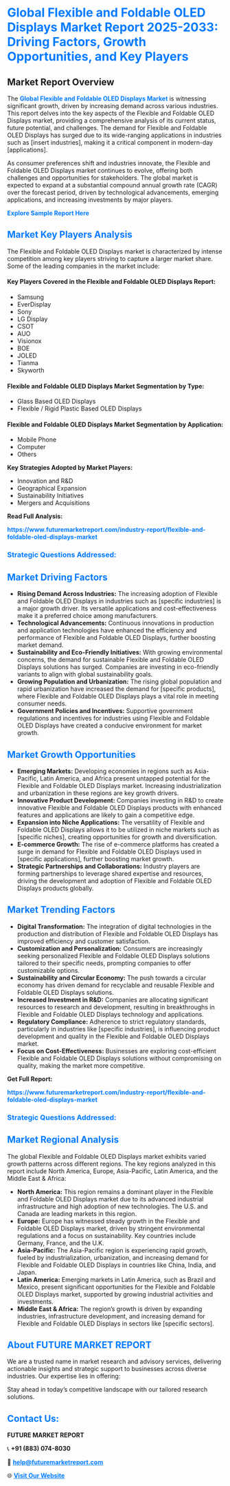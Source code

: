 <h1 style="color: #007BFF;">Global Flexible and Foldable OLED Displays Market Report 2025-2033: Driving Factors, Growth Opportunities, and Key Players</h1>

<section id="overview">
<h2>Market Report Overview</h2>
<p>The <a href="https://www.futuremarketreport.com/industry-report/flexible-and-foldable-oled-displays-market" style="color: #007BFF; text-decoration: none;"><strong>Global Flexible and Foldable OLED Displays Market</strong></a> is witnessing significant growth, driven by increasing demand across various industries. This report delves into the key aspects of the Flexible and Foldable OLED Displays market, providing a comprehensive analysis of its current status, future potential, and challenges. The demand for Flexible and Foldable OLED Displays has surged due to its wide-ranging applications in industries such as [insert industries], making it a critical component in modern-day [applications].</p>
<p>As consumer preferences shift and industries innovate, the Flexible and Foldable OLED Displays market continues to evolve, offering both challenges and opportunities for stakeholders. The global market is expected to expand at a substantial compound annual growth rate (CAGR) over the forecast period, driven by technological advancements, emerging applications, and increasing investments by major players.</p>
</section>

<section id="overview">
<p><a href="https://www.futuremarketreport.com/request-sample/reportId=115758" style="color: #007BFF; text-decoration: none;"><strong>Explore Sample Report Here</strong></a></p>
</section>

<section id="key-players">
<h2 style="color: #007BFF;">Market Key Players Analysis</h2>
<p>The Flexible and Foldable OLED Displays market is characterized by intense competition among key players striving to capture a larger market share. Some of the leading companies in the market include:</p>
<h4>Key Players Covered in the Flexible and Foldable OLED Displays Report:</h4>
<ul><li>Samsung</li><li>EverDisplay</li><li>Sony</li><li>LG Display</li><li>CSOT</li><li>AUO</li><li>Visionox</li><li>BOE</li><li>JOLED</li><li>Tianma</li><li>Skyworth</li></ul>
<h4>Flexible and Foldable OLED Displays Market Segmentation by Type:</h4>
<ul><li>Glass Based OLED Displays</li><li>Flexible / Rigid Plastic Based OLED Displays</li></ul>

<h4>Flexible and Foldable OLED Displays Market Segmentation by Application:</h4>
<ul><li>Mobile Phone</li><li>Computer</li><li>Others</li></ul>
<p><strong>Key Strategies Adopted by Market Players:</strong></p>
<ul>
<li>Innovation and R&D</li>
<li>Geographical Expansion</li>
<li>Sustainability Initiatives</li>
<li>Mergers and Acquisitions</li>
</ul>
</section>

<section>
<p><strong>Read Full Analysis: </strong></p><a href="https://www.futuremarketreport.com/industry-report/flexible-and-foldable-oled-displays-market" style="color: #007BFF; text-decoration: none;"><strong>https://www.futuremarketreport.com/industry-report/flexible-and-foldable-oled-displays-market</strong></a>
<h3 style="color: #007BFF;">Strategic Questions Addressed:</h3>
</section>

<section id="driving-factors">
<h2 style="color: #007BFF;">Market Driving Factors</h2>
<ul>
<li><strong>Rising Demand Across Industries:</strong> The increasing adoption of Flexible and Foldable OLED Displays in industries such as [specific industries] is a major growth driver. Its versatile applications and cost-effectiveness make it a preferred choice among manufacturers.</li>
<li><strong>Technological Advancements:</strong> Continuous innovations in production and application technologies have enhanced the efficiency and performance of Flexible and Foldable OLED Displays, further boosting market demand.</li>
<li><strong>Sustainability and Eco-Friendly Initiatives:</strong> With growing environmental concerns, the demand for sustainable Flexible and Foldable OLED Displays solutions has surged. Companies are investing in eco-friendly variants to align with global sustainability goals.</li>
<li><strong>Growing Population and Urbanization:</strong> The rising global population and rapid urbanization have increased the demand for [specific products], where Flexible and Foldable OLED Displays plays a vital role in meeting consumer needs.</li>
<li><strong>Government Policies and Incentives:</strong> Supportive government regulations and incentives for industries using Flexible and Foldable OLED Displays have created a conducive environment for market growth.</li>
</ul>
</section>

<section id="growth-opportunities">
<h2 style="color: #007BFF;">Market Growth Opportunities</h2>
<ul>
<li><strong>Emerging Markets:</strong> Developing economies in regions such as Asia-Pacific, Latin America, and Africa present untapped potential for the Flexible and Foldable OLED Displays market. Increasing industrialization and urbanization in these regions are key growth drivers.</li>
<li><strong>Innovative Product Development:</strong> Companies investing in R&D to create innovative Flexible and Foldable OLED Displays products with enhanced features and applications are likely to gain a competitive edge.</li>
<li><strong>Expansion into Niche Applications:</strong> The versatility of Flexible and Foldable OLED Displays allows it to be utilized in niche markets such as [specific niches], creating opportunities for growth and diversification.</li>
<li><strong>E-commerce Growth:</strong> The rise of e-commerce platforms has created a surge in demand for Flexible and Foldable OLED Displays used in [specific applications], further boosting market growth.</li>
<li><strong>Strategic Partnerships and Collaborations:</strong> Industry players are forming partnerships to leverage shared expertise and resources, driving the development and adoption of Flexible and Foldable OLED Displays products globally.</li>
</ul>
</section>

<section id="trending-factors">
<h2 style="color: #007BFF;">Market Trending Factors</h2>
<ul>
<li><strong>Digital Transformation:</strong> The integration of digital technologies in the production and distribution of Flexible and Foldable OLED Displays has improved efficiency and customer satisfaction.</li>
<li><strong>Customization and Personalization:</strong> Consumers are increasingly seeking personalized Flexible and Foldable OLED Displays solutions tailored to their specific needs, prompting companies to offer customizable options.</li>
<li><strong>Sustainability and Circular Economy:</strong> The push towards a circular economy has driven demand for recyclable and reusable Flexible and Foldable OLED Displays solutions.</li>
<li><strong>Increased Investment in R&D:</strong> Companies are allocating significant resources to research and development, resulting in breakthroughs in Flexible and Foldable OLED Displays technology and applications.</li>
<li><strong>Regulatory Compliance:</strong> Adherence to strict regulatory standards, particularly in industries like [specific industries], is influencing product development and quality in the Flexible and Foldable OLED Displays market.</li>
<li><strong>Focus on Cost-Effectiveness:</strong> Businesses are exploring cost-efficient Flexible and Foldable OLED Displays solutions without compromising on quality, making the market more competitive.</li>
</ul>
</section>

<section>
<p><strong>Get Full Report: </strong></p><a href="https://www.futuremarketreport.com/industry-report/flexible-and-foldable-oled-displays-market" style="color: #007BFF; text-decoration: none;"><strong>https://www.futuremarketreport.com/industry-report/flexible-and-foldable-oled-displays-market</strong></a>
<h3 style="color: #007BFF;">Strategic Questions Addressed:</h3>
</section>


<section id="regional-analysis">
<h2 style="color: #007BFF;">Market Regional Analysis</h2>
<p>The global Flexible and Foldable OLED Displays market exhibits varied growth patterns across different regions. The key regions analyzed in this report include North America, Europe, Asia-Pacific, Latin America, and the Middle East & Africa:</p>
<ul>
<li><strong>North America:</strong> This region remains a dominant player in the Flexible and Foldable OLED Displays market due to its advanced industrial infrastructure and high adoption of new technologies. The U.S. and Canada are leading markets in this region.</li>
<li><strong>Europe:</strong> Europe has witnessed steady growth in the Flexible and Foldable OLED Displays market, driven by stringent environmental regulations and a focus on sustainability. Key countries include Germany, France, and the U.K.</li>
<li><strong>Asia-Pacific:</strong> The Asia-Pacific region is experiencing rapid growth, fueled by industrialization, urbanization, and increasing demand for Flexible and Foldable OLED Displays in countries like China, India, and Japan.</li>
<li><strong>Latin America:</strong> Emerging markets in Latin America, such as Brazil and Mexico, present significant opportunities for the Flexible and Foldable OLED Displays market, supported by growing industrial activities and investments.</li>
<li><strong>Middle East & Africa:</strong> The region’s growth is driven by expanding industries, infrastructure development, and increasing demand for Flexible and Foldable OLED Displays in sectors like [specific sectors].</li>
</ul>
</section>

<footer>
<h2 style="color: #007BFF;">About FUTURE MARKET REPORT</h2>
<p>We are a trusted name in market research and advisory services, delivering actionable insights and strategic support to businesses across diverse industries. Our expertise lies in offering:</p>

<p>Stay ahead in today’s competitive landscape with our tailored research solutions.</p>

<h2 style="color: #007BFF;">Contact Us:</h2>
<p><strong>FUTURE MARKET REPORT</strong></p>
<p>📞 <strong>+91 (883) 074-8030</strong></p>
<p>📧 <strong><a href="mailto:help@futuremarketreport.com" style="color: #007BFF;">help@futuremarketreport.com</a></strong></p>
<p>🌐 <strong><a href="https://www.futuremarketreport.com/" style="color: #007BFF;">Visit Our Website</a></strong></p>
</footer>